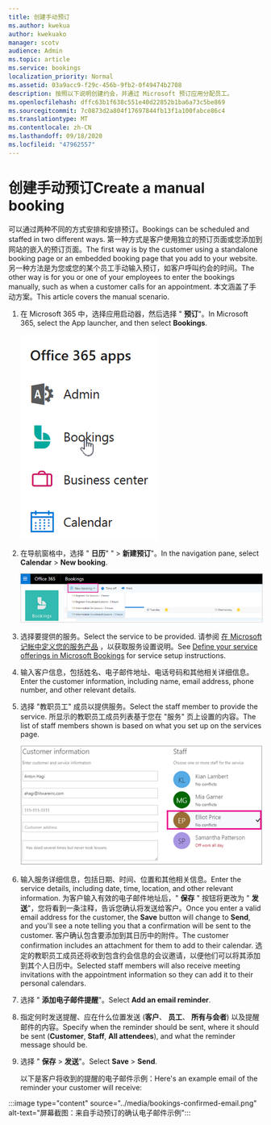 ```yaml
---
title: 创建手动预订
ms.author: kwekua
author: kwekuako
manager: scotv
audience: Admin
ms.topic: article
ms.service: bookings
localization_priority: Normal
ms.assetid: 03a9acc9-f29c-456b-9fb2-0f49474b2708
description: 按照以下说明创建约会，并通过 Microsoft 预订应用分配员工。
ms.openlocfilehash: dffc63b1f638c551e40d22852b1ba6a73c5be869
ms.sourcegitcommit: 7c0873d2a804f17697844fb13f1a100fabce86c4
ms.translationtype: MT
ms.contentlocale: zh-CN
ms.lasthandoff: 09/18/2020
ms.locfileid: "47962557"
---
```

# <a name="create-a-manual-booking"></a><span data-ttu-id="a52e0-103">创建手动预订</span><span class="sxs-lookup"><span data-stu-id="a52e0-103">Create a manual booking</span></span>

<span data-ttu-id="a52e0-104">可以通过两种不同的方式安排和安排预订。</span><span class="sxs-lookup"><span data-stu-id="a52e0-104">Bookings can be scheduled and staffed in two different ways.</span></span> <span data-ttu-id="a52e0-105">第一种方式是客户使用独立的预订页面或您添加到网站的嵌入的预订页面。</span><span class="sxs-lookup"><span data-stu-id="a52e0-105">The first way is by the customer using a standalone booking page or an embedded booking page that you add to your website.</span></span> <span data-ttu-id="a52e0-106">另一种方法是为您或您的某个员工手动输入预订，如客户呼叫约会的时间。</span><span class="sxs-lookup"><span data-stu-id="a52e0-106">The other way is for you or one of your employees to enter the bookings manually, such as when a customer calls for an appointment.</span></span> <span data-ttu-id="a52e0-107">本文涵盖了手动方案。</span><span class="sxs-lookup"><span data-stu-id="a52e0-107">This article covers the manual scenario.</span></span>

1. <span data-ttu-id="a52e0-108">在 Microsoft 365 中，选择应用启动器，然后选择 " **预订**"。</span><span class="sxs-lookup"><span data-stu-id="a52e0-108">In Microsoft 365, select the App launcher, and then select **Bookings**.</span></span>

   ![应用启动器中的预订图像](../media/bookings-applauncher.png)

1. <span data-ttu-id="a52e0-110">在导航窗格中，选择 " **日历**" " \> **新建预订**"。</span><span class="sxs-lookup"><span data-stu-id="a52e0-110">In the navigation pane, select **Calendar** \> **New booking**.</span></span>

   ![新预定 UI 的图像](../media/bookings-newbooking.png)

1. <span data-ttu-id="a52e0-112">选择要提供的服务。</span><span class="sxs-lookup"><span data-stu-id="a52e0-112">Select the service to be provided.</span></span> <span data-ttu-id="a52e0-113">请参阅 [在 Microsoft 记帐中定义您的服务产品](define-service-offerings.md) ，以获取服务设置说明。</span><span class="sxs-lookup"><span data-stu-id="a52e0-113">See [Define your service offerings in Microsoft Bookings](define-service-offerings.md) for service setup instructions.</span></span>

1. <span data-ttu-id="a52e0-114">输入客户信息，包括姓名、电子邮件地址、电话号码和其他相关详细信息。</span><span class="sxs-lookup"><span data-stu-id="a52e0-114">Enter the customer information, including name, email address, phone number, and other relevant details.</span></span>

1. <span data-ttu-id="a52e0-115">选择 "教职员工" 成员以提供服务。</span><span class="sxs-lookup"><span data-stu-id="a52e0-115">Select the staff member to provide the service.</span></span> <span data-ttu-id="a52e0-116">所显示的教职员工成员列表基于您在 "服务" 页上设置的内容。</span><span class="sxs-lookup"><span data-stu-id="a52e0-116">The list of staff members shown is based on what you set up on the services page.</span></span>

   ![教职员工列表 UI 的图像](../media/bookings-staff-list.png)

1. <span data-ttu-id="a52e0-118">输入服务详细信息，包括日期、时间、位置和其他相关信息。</span><span class="sxs-lookup"><span data-stu-id="a52e0-118">Enter the service details, including date, time, location, and other relevant information.</span></span> <span data-ttu-id="a52e0-119">为客户输入有效的电子邮件地址后，" **保存** " 按钮将更改为 " **发送**"，您将看到一条注释，告诉您确认将发送给客户。</span><span class="sxs-lookup"><span data-stu-id="a52e0-119">Once you enter a valid email address for the customer, the **Save** button will change to **Send**, and you'll see a note telling you that a confirmation will be sent to the customer.</span></span> <span data-ttu-id="a52e0-120">客户确认包含要添加到其日历中的附件。</span><span class="sxs-lookup"><span data-stu-id="a52e0-120">The customer confirmation includes an attachment for them to add to their calendar.</span></span> <span data-ttu-id="a52e0-121">选定的教职员工成员还将收到包含约会信息的会议邀请，以便他们可以将其添加到其个人日历中。</span><span class="sxs-lookup"><span data-stu-id="a52e0-121">Selected staff members will also receive meeting invitations with the appointment information so they can add it to their personal calendars.</span></span>

1. <span data-ttu-id="a52e0-122">选择 " **添加电子邮件提醒**"。</span><span class="sxs-lookup"><span data-stu-id="a52e0-122">Select **Add an email reminder**.</span></span>

1. <span data-ttu-id="a52e0-123">指定何时发送提醒、应在什么位置发送 (**客户**、 **员工**、 **所有与会者**) 以及提醒邮件的内容。</span><span class="sxs-lookup"><span data-stu-id="a52e0-123">Specify when the reminder should be sent, where it should be sent (**Customer**, **Staff**, **All attendees**), and what the reminder message should be.</span></span>

1. <span data-ttu-id="a52e0-124">选择 " **保存** \> **发送**"。</span><span class="sxs-lookup"><span data-stu-id="a52e0-124">Select **Save** \> **Send**.</span></span>

   <span data-ttu-id="a52e0-125">以下是客户将收到的提醒的电子邮件示例：</span><span class="sxs-lookup"><span data-stu-id="a52e0-125">Here's an example email of the reminder your customer will receive:</span></span>

:::image type="content" source="../media/bookings-confirmed-email.png" alt-text="屏幕截图：来自手动预订的确认电子邮件示例":::